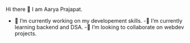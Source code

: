  Hi there 👋 I am Aarya Prajapat.

- 🔭 I’m currently working on my developement skills.
-🌱 I’m currently learning backend and DSA.
-👯 I’m looking to collaborate on webdev projects.

